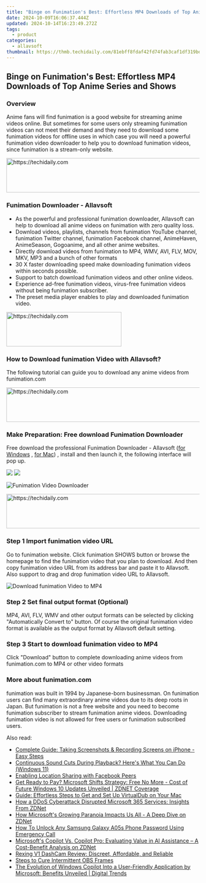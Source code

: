 ```yaml
---
title: "Binge on Funimation's Best: Effortless MP4 Downloads of Top Anime Series and Shows"
date: 2024-10-09T16:06:37.444Z
updated: 2024-10-14T16:23:49.272Z
tags:
  - product
categories:
  - allavsoft
thumbnail: https://thmb.techidaily.com/81ebff8fdaf42fd74fab3caf1df319bd8e37362bcaaab93f9b1c17f1267af060.png
---
```


## Binge on Funimation's Best: Effortless MP4 Downloads of Top Anime Series and Shows

### Overview

Anime fans will find funimation is a good website for streaming anime videos online. But sometimes for some users only streaming funimation videos can not meet their demand and they need to download some funimation videos for offline uses in which case you will need a powerful funimation video downloader to help you to download funimation videos, since funimation is a stream-only website.

<!-- affiliate ads begin -->
<a href="https://appsumo.8odi.net/c/5597632/2037358/7443" target="_top" id="2037358">
  <img src="//a.impactradius-go.com/display-ad/7443-2037358" border="0" alt="https://techidaily.com" width="728" height="90"/>
</a>
<img height="0" width="0" src="https://appsumo.8odi.net/i/5597632/2037358/7443" style="position:absolute;visibility:hidden;" border="0" />
<!-- affiliate ads end -->

### Funimation Downloader - Allavsoft

* As the powerful and professional funimation downloader, Allavsoft can help to download all anime videos on funimation with zero quality loss.
* Download videos, playlists, channels from funimation YouTube channel, funimation Twitter channel, funimation Facebook channel, AnimeHaven, AnimeSeason, Gogoanime, and all other anime websites.
* Directly download videos from funimation to MP4, WMV, AVI, FLV, MOV, MKV, MP3 and a bunch of other formats
* 30 X faster downloading speed make downloading funimation videos within seconds possible.
* Support to batch download funimation videos and other online videos.
* Experience ad-free funimation videos, virus-free funimation videos without being funimation subscriber.
* The preset media player enables to play and downloaded funimation video.

<!-- affiliate ads begin -->
<a href="https://aligracehair.sjv.io/c/5597632/1902319/19272" target="_top" id="1902319">
  <img src="//a.impactradius-go.com/display-ad/19272-1902319" border="0" alt="https://techidaily.com" width="300" height="90"/>
</a>
<img height="0" width="0" src="https://aligracehair.sjv.io/i/5597632/1902319/19272" style="position:absolute;visibility:hidden;" border="0" />
<!-- affiliate ads end -->

### How to Download funimation Video with Allavsoft?

The following tutorial can guide you to download any anime videos from funimation.com

<!-- affiliate ads begin -->
<a href="https://appsumo.8odi.net/c/5597632/2068412/7443" target="_top" id="2068412">
  <img src="//a.impactradius-go.com/display-ad/7443-2068412" border="0" alt="https://techidaily.com" width="728" height="90"/>
</a>
<img height="0" width="0" src="https://appsumo.8odi.net/i/5597632/2068412/7443" style="position:absolute;visibility:hidden;" border="0" />
<!-- affiliate ads end -->

### Make Preparation: Free download Funimation Downloader

Free download the professional Funimation Downloader - Allavsoft ([for Windows](https://tools.techidaily.com/allavsoft/products/) , [for Mac](https://tools.techidaily.com/allavsoft/products/)) , install and then launch it, the following interface will pop up.

[![](https://www.allavsoft.com/how-to/../images/how-to/free-download-win.jpg)](https://tools.techidaily.com/allavsoft/products/) [![](https://www.allavsoft.com/how-to/../images/how-to/free-download-mac.jpg)](https://tools.techidaily.com/allavsoft/products/)

![Funimation Video Downloader](https://www.allavsoft.com/how-to/../images/allavsoft/screen-shot-600.jpg)

<!-- affiliate ads begin -->
<a href="https://appsumo.8odi.net/c/5597632/2123728/7443" target="_top" id="2123728">
  <img src="//a.impactradius-go.com/display-ad/7443-2123728" border="0" alt="https://techidaily.com" width="728" height="90"/>
</a>
<img height="0" width="0" src="https://appsumo.8odi.net/i/5597632/2123728/7443" style="position:absolute;visibility:hidden;" border="0" />
<!-- affiliate ads end -->

### Step 1 Import funimation video URL

Go to funimation website. Click funimation SHOWS button or browse the homepage to find the funimation video that you plan to download. And then copy funimation video URL from its address bar and paste it to Allavsoft. Also support to drag and drop funimation video URL to Allavsoft.

![Download funimation Video to MP4](https://www.allavsoft.com/how-to/../images/how-to/download-rtmp-video/download-rtmp-video.jpg)

### Step 2 Set final output format (Optional)

MP4, AVI, FLV, WMV and other output formats can be selected by clicking "Automatically Convert to" button. Of course the original funimation video format is available as the output format by Allavsoft default setting.

### Step 3 Start to download funimation video to MP4

Click "Download" button to complete downloading anime videos from funimation.com to MP4 or other video formats

### More about funimation.com

funimation was built in 1994 by Japanese-born businessman. On funimation users can find many extraordinary anime videos due to its deep roots in Japan. But funimation is not a free website and you need to become funimation subscriber to stream funimation anime videos. Downloading funimation video is not allowed for free users or funimation subscribed users.

<ins class="adsbygoogle"
     style="display:block"
     data-ad-format="autorelaxed"
     data-ad-client="ca-pub-7571918770474297"
     data-ad-slot="1223367746"></ins>

<ins class="adsbygoogle"
     style="display:block"
     data-ad-client="ca-pub-7571918770474297"
     data-ad-slot="8358498916"
     data-ad-format="auto"
     data-full-width-responsive="true"></ins>

<span class="atpl-alsoreadstyle">Also read:</span>
<div><ul>
<li><a href="https://tech-hub.techidaily.com/complete-guide-taking-screenshots-and-recording-screens-on-iphone-easy-steps/"><u>Complete Guide: Taking Screenshots & Recording Screens on iPhone - Easy Steps</u></a></li>
<li><a href="https://sound-issues.techidaily.com/continuous-sound-cuts-during-playback-heres-what-you-can-do-windows-11/"><u>Continuous Sound Cuts During Playback? Here's What You Can Do (Windows 11)</u></a></li>
<li><a href="https://facebook.techidaily.com/enabling-location-sharing-with-facebook-peers/"><u>Enabling Location Sharing with Facebook Peers</u></a></li>
<li><a href="https://win-superb.techidaily.com/get-ready-to-pay-microsoft-shifts-strategy-free-no-more-cost-of-future-windows-10-updates-unveiled-zdnet-coverage/"><u>Get Ready to Pay? Microsoft Shifts Strategy: Free No More - Cost of Future Windows 10 Updates Unveiled | ZDNET Coverage</u></a></li>
<li><a href="https://techtrends.techidaily.com/guide-effortless-steps-to-get-and-set-up-virtualdub-on-your-mac/"><u>Guide: Effortless Steps to Get and Set Up VirtualDub on Your Mac</u></a></li>
<li><a href="https://win-superb.techidaily.com/how-a-ddos-cyberattack-disrupted-microsoft-365-services-insights-from-zdnet/"><u>How a DDoS Cyberattack Disrupted Microsoft 365 Services: Insights From ZDNet</u></a></li>
<li><a href="https://win-superb.techidaily.com/how-microsofts-growing-paranoia-impacts-us-all-a-deep-dive-on-zdnet/"><u>How Microsoft's Growing Paranoia Impacts Us All - A Deep Dive on ZDNet</u></a></li>
<li><a href="https://android-unlock.techidaily.com/how-to-unlock-any-samsung-galaxy-a05s-phone-password-using-emergency-call-by-drfone-android/"><u>How To Unlock Any Samsung Galaxy A05s Phone Password Using Emergency Call</u></a></li>
<li><a href="https://win-superb.techidaily.com/microsofts-copilot-vs-copilot-pro-evaluating-value-in-ai-assistance-a-cost-benefit-analysis-on-zdnet/"><u>Microsoft's Copilot Vs. Copilot Pro: Evaluating Value in AI Assistance – A Cost-Benefit Analysis on ZDNet</u></a></li>
<li><a href="https://buynow-reviews.techidaily.com/rexing-v1-dashcam-review-discreet-affordable-and-reliable/"><u>Rexing V1 DashCam Review: Discreet, Affordable, and Reliable</u></a></li>
<li><a href="https://screen-sharing-recording.techidaily.com/steps-to-cure-intermittent-obs-frames/"><u>Steps to Cure Intermittent OBS Frames</u></a></li>
<li><a href="https://win-superb.techidaily.com/the-evolution-of-windows-copilot-into-a-user-friendly-application-by-microsoft-benefits-unveiled-digital-trends/"><u>The Evolution of Windows Copilot Into a User-Friendly Application by Microsoft: Benefits Unveiled | Digital Trends</u></a></li>
</ul></div>

